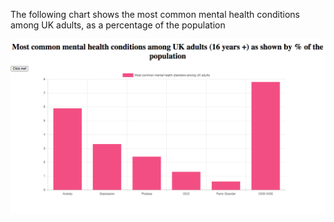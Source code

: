 The following chart shows the most common mental health conditions among UK adults, as a percentage of the population

![mentalhealthconditions](mentalhealth.png)